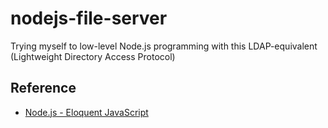 # nodejs-file-server
Trying myself to low-level Node.js programming with this LDAP-equivalent (Lightweight Directory Access Protocol)

## Reference
- [Node.js - Eloquent JavaScript](https://eloquentjavascript.net/20_node.html#h_yAdw1Y7bgN)
